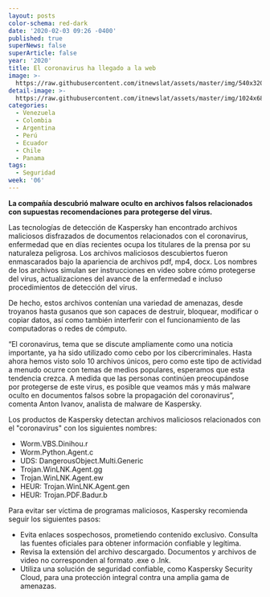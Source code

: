 ```yaml
---
layout: posts
color-schema: red-dark
date: '2020-02-03 09:26 -0400'
published: true
superNews: false
superArticle: false
year: '2020'
title: El coronavirus ha llegado a la web
image: >-
  https://raw.githubusercontent.com/itnewslat/assets/master/img/540x320/Coronavirus-p.jpg
detail-image: >-
  https://raw.githubusercontent.com/itnewslat/assets/master/img/1024x680/Coronavirus-g.jpg
categories:
  - Venezuela
  - Colombia
  - Argentina
  - Perú
  - Ecuador
  - Chile
  - Panama
tags:
  - Seguridad
week: '06'
---
```

**La compañía descubrió malware oculto en archivos falsos relacionados con supuestas recomendaciones para protegerse del virus.**

Las tecnologías de detección de Kaspersky han encontrado archivos maliciosos disfrazados de documentos relacionados con el coronavirus, enfermedad que en días recientes ocupa los titulares de la prensa por su naturaleza peligrosa. Los archivos maliciosos descubiertos fueron enmascarados bajo la apariencia de archivos pdf, mp4, docx. Los nombres de los archivos simulan ser instrucciones en video sobre cómo protegerse del virus, actualizaciones del avance de la enfermedad e incluso procedimientos de detección del virus.

De hecho, estos archivos contenían una variedad de amenazas, desde troyanos hasta gusanos que son capaces de destruir, bloquear, modificar o copiar datos, así como también interferir con el funcionamiento de las computadoras o redes de cómputo. 

“El coronavirus, tema que se discute ampliamente como una noticia importante, ya ha sido utilizado como cebo por los cibercriminales. Hasta ahora hemos visto solo 10 archivos únicos, pero como este tipo de actividad a menudo ocurre con temas de medios populares, esperamos que esta tendencia crezca. A medida que las personas continúen preocupándose por protegerse de este virus, es posible que veamos más y más malware oculto en documentos falsos sobre la propagación del coronavirus”, comenta Anton Ivanov, analista de malware de Kaspersky.

Los productos de Kaspersky detectan archivos maliciosos relacionados con el "coronavirus" con los siguientes nombres:

-	Worm.VBS.Dinihou.r
-	Worm.Python.Agent.c
-	UDS: DangerousObject.Multi.Generic
-	Trojan.WinLNK.Agent.gg
-	Trojan.WinLNK.Agent.ew
-	HEUR: Trojan.WinLNK.Agent.gen
-	HEUR: Trojan.PDF.Badur.b

Para evitar ser víctima de programas maliciosos, Kaspersky recomienda seguir los siguientes pasos:

- Evita enlaces sospechosos, prometiendo contenido exclusivo. Consulta las fuentes oficiales para obtener información confiable y legítima.
- Revisa la extensión del archivo descargado. Documentos y archivos de video no corresponden al formato .exe o .lnk.
- Utiliza una solución de seguridad confiable, como Kaspersky Security Cloud, para una protección integral contra una amplia gama de amenazas.